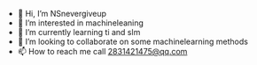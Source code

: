 - 👋 Hi, I’m NSnevergiveup
- 👀 I’m interested in machineleaning
- 🌱 I’m currently learning ti and slm
- 💞️ I’m looking to collaborate on some machinelearning methods
- 📫 How to reach me call 2831421475@qq.com

<!---
NSnevergivup/NSnevergivup is a ✨ special ✨ repository because its `README.md` (this file) appears on your GitHub profile.
You can click the Preview link to take a look at your changes.
--->
